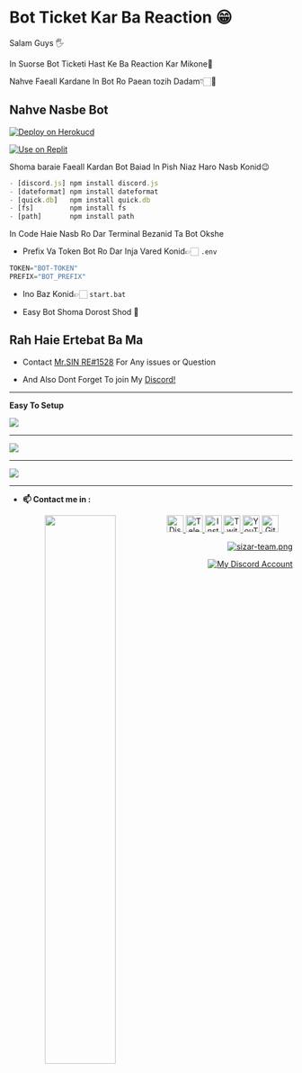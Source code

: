 

# Bot Ticket Kar Ba Reaction 😁
Salam Guys 🖐

In Suorse Bot Ticketi Hast Ke Ba Reaction Kar Mikone🤠

Nahve Faeall Kardane In Bot Ro Paean tozih Dadam👇🏻🙂


## Nahve Nasbe Bot
[![Deploy on Herokucd](https://www.herokucdn.com/deploy/button.svg)](https://heroku.com/deploy?template=https://github.com/Sobhan-SRZA/Discord-Reaction-Ticket-Bot/)

[![Use on Replit](https://repl.it/badge/github/Sobhan-SRZA/Discord-Reaction-Ticket-Bot/)](https://repl.it/github/Sobhan-SRZA/Discord-Reaction-Ticket-Bot/)

Shoma baraie Faeall Kardan Bot Baiad In Pish Niaz Haro Nasb Konid😉
```js
- [discord.js] npm install discord.js
- [dateformat] npm install dateformat
- [quick.db]   npm install quick.db
- [fs]         npm install fs
- [path]       npm install path 
```
In Code Haie Nasb Ro Dar Terminal Bezanid Ta Bot Okshe

- Prefix Va Token Bot Ro Dar Inja Vared Konid👉🏻 `.env`
```js
TOKEN="BOT-TOKEN"
PREFIX="BOT_PREFIX"
```

- Ino Baz Konid👉🏻 `start.bat`

- Easy Bot Shoma Dorost Shod 🕺

 ## Rah Haie Ertebat Ba Ma
- Contact [Mr.SIN RE#1528](https://discord.gg/vgnhGXabNw) For Any issues or Question

- And Also Dont Forget To join My [Discord!](https://discord.gg/DMvSQMMu)

---

**Easy To Setup**

  <a href="https://zil.ink/sobhan.srza">
    <img align="center" src ="https://media.discordapp.net/attachments/906230974319300638/1019711500396548117/bandicam_2022-09-15_01-08-42-689.jpg?width=895&height=1024" >
  </a>

---

  <a href="https://zil.ink/sobhan.srza">
    <img align="center" src="https://media.discordapp.net/attachments/906230974319300638/1019711787945431111/bandicam_2022-09-15_00-57-31-682.jpg?width=686&height=1024" >
  </a>


---

  <a href="https://zil.ink/sobhan.srza">
    <img align="center" src="https://media.discordapp.net/attachments/906230974319300638/1019711824549118075/bandicam_2022-09-15_00-59-30-164.jpg" >
  </a>

---

- **📫 Contact me in :** &nbsp;

<p align="center">
  <a href="https://zil.ink/sobhan.srza">
    <img align="left" src ="https://github.com/Sobhan-SRZA/Sobhan-SRZA/tree/main/source" width = 50% >
  </a>
  <a href="https://discord.gg/WMhke7BW7J">
    <img alt="Discord" src="https://img.shields.io/static/v1?message=Discord&logo=discord&label=&color=7289d9&logoColor=white&labelColor=&style=flat" height="30" />
  </a>
  <a href="https://t.me/SobhanSRZA">
    <img alt="Telegram" src="https://img.shields.io/static/v1?message=Telegram&logo=telegram&label=&color=229ED9&logoColor=white&labelColor=&style=flat" height="30" />
  </a>
  <a href="https://www.instagram.com/srza._.gamer/">
    <img alt="Instagram" src="https://img.shields.io/static/v1?message=Instagram&logo=instagram&label=&color=C13584&logoColor=white&labelColor=&style=flat" height="30" />
  </a>
  </a>
  <a href="https://www.twitch.tv/sobhan_srza">
    <img alt="Twitch" src="https://img.shields.io/static/v1?message=Twitch&logo=twitch&label=&color=6441A4&logoColor=white&labelColor=&style=flat" height="30" />
  </a>
  <a href="https://b2n.ir/srza-.-gamer">
    <img alt="YouTube" src="https://img.shields.io/static/v1?message=YouTube&logo=youtube&label=&color=FF0000&logoColor=white&labelColor=&style=flat" height="30" />
  </a>
  <a href="https://github.com/Sobhan-SRZA">
    <img alt="Github" src="https://img.shields.io/static/v1?message=Github&logo=github&label=&color=000000&logoColor=white&labelColor=&style=flat" height="30" />
  </a>
</p>
<p align="right">
  <a href="https://discord.gg/WMhke7BW7J" target="_blank"> 
    <img src="https://discord.com/api/guilds/912596015075455016/widget.png?style=banner2" alt="sizar-team.png">
  </a>
</p>
<p align="right">
  <a href="https://zil.ink/sobhan.srza">
    <img alt="My Discord Account" src="https://discord.c99.nl/widget/theme-1/831934465609302056.png"  />
  </a>
</p>
